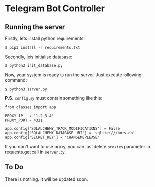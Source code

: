 # Telegram Bot Controller
## Running the server
Firstly, lets install python requirements:
```
$ pip3 install -r requirements.txt
```
Secondly, lets initialise database:
```
$ python3 init_database.py
```
Now, your system is ready to run the server. Just execute following command:
```
$ python3 server.py
```
**P.S.** `config.py` must contain something like this:
```
from classes import app

PROXY_IP   = '1.2.3.4'
PROXY_PORT = 4321

app.config['SQLALCHEMY_TRACK_MODIFICATIONS'] = False
app.config['SQLALCHEMY_DATABASE_URI'] = 'sqlite:///bots.db'
app.config['SECRET_KEY'] = 'CHANGEMEPLEASE'
```
If you don't want to use proxy, you can just delete `proxies` parameter in requests.get call in `server.py`.
## To Do
There is nothing. It will be updated soon.
